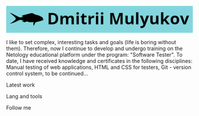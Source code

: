 ![Header](assets/logoza.ru%20(4).png)

I like to set complex, interesting tasks and goals (life is boring without them). Therefore, now I continue to develop and undergo training on the Netology educational platform under the program: "Software Tester". To date, I have received knowledge and certificates in the following disciplines: Manual testing of web applications, HTML and CSS for testers, Git - version control system, to be continued...

Latest work

Lang and tools

Follow me
